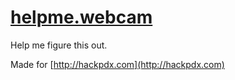 # [helpme.webcam](http://www.helpme.webcam)

Help me figure this out.

Made for [http://hackpdx.com](http://hackpdx.com)
